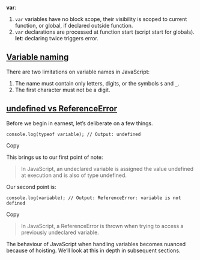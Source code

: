 **var**:
1. `var` variables have no block scope, their visibility is scoped to current function, or global, if declared outside function.
2. `var` declarations are processed at function start (script start for globals).
**let**:
declaring twice triggers error.

## [Variable naming](https://javascript.info/variables#variable-naming)

There are two limitations on variable names in JavaScript:

1. The name must contain only letters, digits, or the symbols `$` and `_`.
2. The first character must not be a digit.

## [undefined vs ReferenceError](https://www.digitalocean.com/community/tutorials/understanding-hoisting-in-javascript#undefined-vs-referenceerror)[](https://www.digitalocean.com/community/tutorials/understanding-hoisting-in-javascript#undefined-vs-referenceerror)

Before we begin in earnest, let’s deliberate on a few things.

```
console.log(typeof variable); // Output: undefined
```

Copy

This brings us to our first point of note:

> In JavaScript, an undeclared variable is assigned the value undefined at execution and is also of type undefined.

Our second point is:

```
console.log(variable); // Output: ReferenceError: variable is not defined
```

Copy

> In JavaScript, a ReferenceError is thrown when trying to access a previously undeclared variable.

The behaviour of JavaScript when handling variables becomes nuanced because of hoisting. We’ll look at this in depth in subsequent sections.